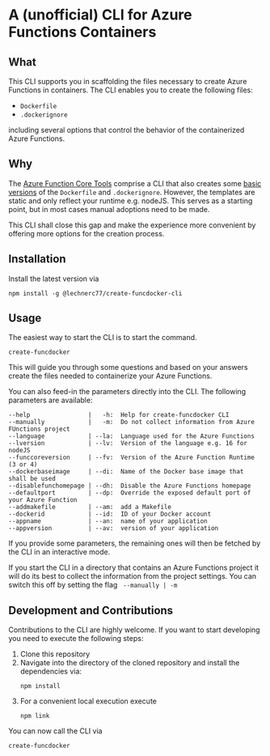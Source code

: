 # A (unofficial) CLI for Azure Functions Containers

## What

This CLI supports you in scaffolding the files necessary to create Azure Functions in containers. The CLI enables you to create the following files:

- `Dockerfile`
- `.dockerignore`

including several options that control the behavior of the containerized Azure Functions.

## Why

The [Azure Function Core Tools](https://github.com/Azure/azure-functions-core-tools) comprise a CLI that also creates some [basic versions](https://github.com/Azure/azure-functions-core-tools#getting-started-on-kubernetes) of the `Dockerfile` and `.dockerignore`. However, the templates are static and only reflect your runtime e.g. nodeJS. This serves as a starting point, but in most cases manual adoptions need to be made.

This CLI shall close this gap and make the experience more convenient by offering more options for the creation process.

## Installation

Install the latest version via

```shell
npm install -g @lechnerc77/create-funcdocker-cli
```

## Usage

The easiest way to start the CLI is to start the command.

```shell
create-funcdocker
```

This will guide you through some questions and based on your answers create the files needed to containerize your Azure Functions.

You can also feed-in the parameters directly into the CLI. The following parameters are available:

```shell
--help                |   -h:  Help for create-funcdocker CLI
--manually            |   -m:  Do not collect information from Azure FUnctions project 
--language            | --la:  Language used for the Azure Functions
--lversion            | --lv:  Version of the language e.g. 16 for nodeJS
--funccoreversion     | --fv:  Version of the Azure Function Runtime (3 or 4)
--dockerbaseimage     | --di:  Name of the Docker base image that shall be used 
--disablefunchomepage | --dh:  Disable the Azure Functions homepage
--defaultport         | --dp:  Override the exposed default port of your Azure Function
--addmakefile         | --am:  add a Makefile
--dockerid            | --id:  ID of your Docker account
--appname             | --an:  name of your application 
--appversion          | --av:  version of your application
```

If you provide some parameters, the remaining ones will then be fetched by the CLI in an interactive mode.

If you start the CLI in a directory that contains an Azure Functions project it will do its best to collect the information from the project settings. You can switch this off by setting the flag ` --manually | -m`

## Development and Contributions

Contributions to the CLI are highly welcome. If you want to start developing you need to execute the following steps:

1. Clone this repository
2. Navigate into the directory of the cloned repository and install the dependencies via: 
   ```shell
   npm install
   ```
3. For a convenient local execution execute
   ```shell
   npm link
   ```

You can now call the CLI via 

```shell
create-funcdocker 
```